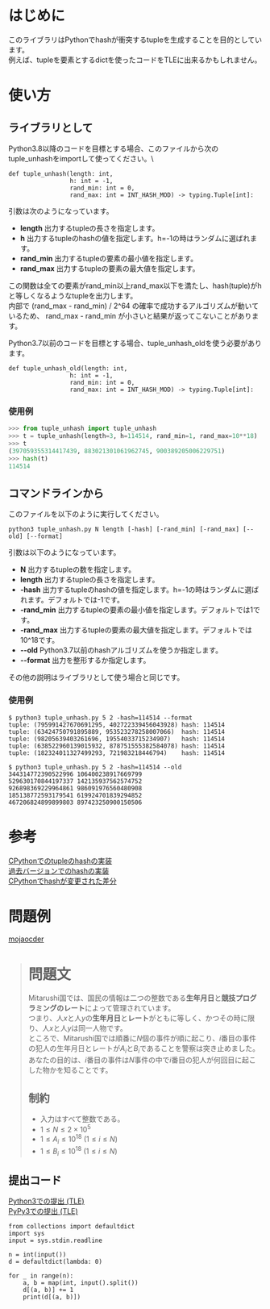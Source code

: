 # はじめに
このライブラリはPythonでhashが衝突するtupleを生成することを目的としています。\
例えば、tupleを要素とするdictを使ったコードをTLEに出来るかもしれません。

# 使い方
## ライブラリとして
Python3.8以降のコードを目標とする場合、このファイルから次のtuple_unhashをimportして使ってください。\

```python:
def tuple_unhash(length: int,
                 h: int = -1,
                 rand_min: int = 0,
                 rand_max: int = INT_HASH_MOD) -> typing.Tuple[int]:
```

引数は次のようになっています。

- __length__ 出力するtupleの長さを指定します。
- __h__ 出力するtupleのhashの値を指定します。h=-1の時はランダムに選ばれます。
- __rand_min__ 出力するtupleの要素の最小値を指定します。
- __rand_max__ 出力するtupleの要素の最大値を指定します。

この関数は全ての要素がrand_min以上rand_max以下を満たし、hash(tuple)がhと等しくなるようなtupleを出力します。\
内部で (rand_max - rand_min) / 2^64 の確率で成功するアルゴリズムが動いているため、 rand_max - rand_min が小さいと結果が返ってこないことがあります。

Python3.7以前のコードを目標とする場合、tuple_unhash_oldを使う必要があります。

```python:
def tuple_unhash_old(length: int,
                 h: int = -1,
                 rand_min: int = 0,
                 rand_max: int = INT_HASH_MOD) -> typing.Tuple[int]:
```


### 使用例

```python
>>> from tuple_unhash import tuple_unhash
>>> t = tuple_unhash(length=3, h=114514, rand_min=1, rand_max=10**18)
>>> t
(397059355314417439, 883021301061962745, 900389205006229751)
>>> hash(t)
114514
```

## コマンドラインから
このファイルを以下のように実行してください。

```
python3 tuple_unhash.py N length [-hash] [-rand_min] [-rand_max] [--old] [--format]
```
引数は以下のようになっています。
- __N__ 出力するtupleの数を指定します。
- __length__ 出力するtupleの長さを指定します。
- __-hash__ 出力するtupleのhashの値を指定します。h=-1の時はランダムに選ばれます。デフォルトでは-1です。
- __-rand_min__ 出力するtupleの要素の最小値を指定します。デフォルトでは1です。
- __-rand_max__ 出力するtupleの要素の最大値を指定します。デフォルトでは10^18です。
- __--old__ Python3.7以前のhashアルゴリズムを使うか指定します。
- __--format__ 出力を整形するか指定します。

その他の説明はライブラリとして使う場合と同じです。

### 使用例

```
$ python3 tuple_unhash.py 5 2 -hash=114514 --format
tuple: (795991427670691295, 402722339456043928) hash: 114514
tuple: (63424750791895889, 953523278258007066)  hash: 114514
tuple: (98205639403261696, 19554033715234907)   hash: 114514
tuple: (638522960139015932, 878751555382584078) hash: 114514
tuple: (182324011327499293, 721983218446794)    hash: 114514

$ python3 tuple_unhash.py 5 2 -hash=114514 --old
344314772390522996 106400238917669799
529630170844197337 142135937562574752
926898369229964861 986091976560480908
185138772593179541 619924701839294852
467206824899899803 897423250900150506
```

# 参考
[CPythonでのtupleのhashの実装](https://github.com/python/cpython/blob/80017752ba938852d53f9d83a404b4ecd9ff2baa/Objects/tupleobject.c#L405)\
[過去バージョンでのhashの実装](https://github.com/python/cpython/blob/caba55b3b735405b280273f7d99866a046c18281/Objects/tupleobject.c#L348)\
[CPythonでhashが変更された差分](https://github.com/python/cpython/commit/aeb1be5868623c9cd9cf6d7de3015a43fb005815)

# 問題例
[mojaocder](https://mojacoder.app/users/Mitarushi/problems/crime-counting2)



> 問題文
> ===
>
> Mitarushi国では、国民の情報は二つの整数である**生年月日**と**競技プログラミングのレート**によって管理されています。\
>つまり、人$x$と人$y$の**生年月日**と**レート**がともに等しく、かつその時に限り、人$x$と人$y$は同一人物です。\
>ところで、Mitarushi国では順番に$N$個の事件が順に起こり、$i$番目の事件の犯人の生年月日とレートが$A_i$と$B_i$であることを警察は突き止めました。\
>あなたの目的は、$i$番目の事件は$N$事件の中で$i$番目の犯人が何回目に起こした物かを知ることです。
>
>制約
>-----
>- 入力はすべて整数である。
>- $1 \leq N \leq 2\times10^5$
>- $1 \leq A_i \leq 10^{18}\ (1 \leq i \leq N)$
>- $1 \leq B_i \leq 10^{18}\ (1 \leq i \leq N)$
>

## 提出コード
[Python3での提出 (TLE)](https://mojacoder.app/users/Mitarushi/problems/crime-counting2/submissions/d2860fe4-cd2c-4094-ae93-1c7ebde3f760)\
[PyPy3での提出 (TLE)](https://mojacoder.app/users/Mitarushi/problems/crime-counting2/submissions/26675a9f-cf91-4484-b58f-74023f6d1db3)

```python3
from collections import defaultdict
import sys
input = sys.stdin.readline

n = int(input())
d = defaultdict(lambda: 0)

for _ in range(n):
    a, b = map(int, input().split())
    d[(a, b)] += 1
    print(d[(a, b)])
```